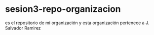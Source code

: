 
# sesion3-repo-organizacion
es el repositorio de mi organización
y esta organización pertenece a J. Salvador Ramirez
